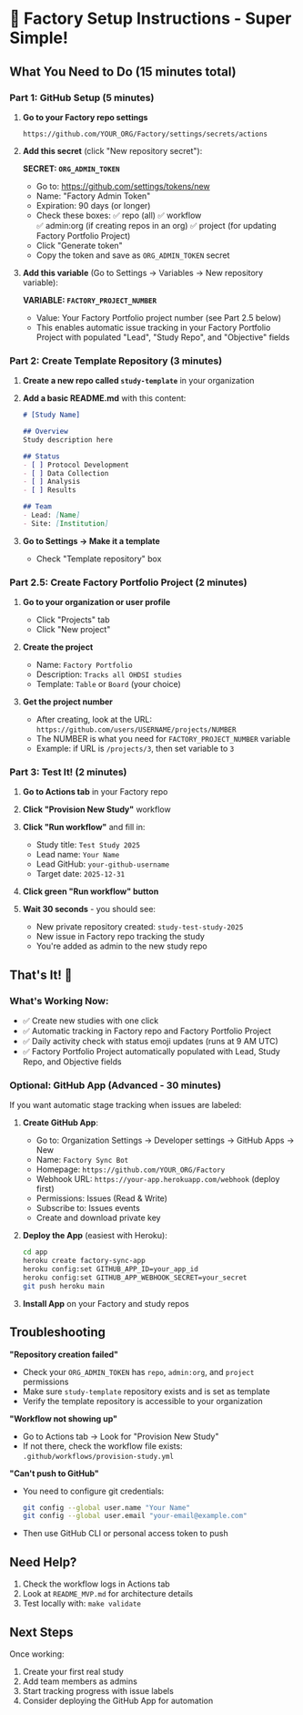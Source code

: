 # 🚀 Factory Setup Instructions - Super Simple!

## What You Need to Do (15 minutes total)

### Part 1: GitHub Setup (5 minutes)

1. **Go to your Factory repo settings**
   ```
   https://github.com/YOUR_ORG/Factory/settings/secrets/actions
   ```

2. **Add this secret** (click "New repository secret"):
   
   **SECRET: `ORG_ADMIN_TOKEN`**
   - Go to: https://github.com/settings/tokens/new
   - Name: "Factory Admin Token"
   - Expiration: 90 days (or longer)
   - Check these boxes:
     ✅ repo (all)
     ✅ workflow  
     ✅ admin:org (if creating repos in an org)
     ✅ project (for updating Factory Portfolio Project)
   - Click "Generate token"
   - Copy the token and save as `ORG_ADMIN_TOKEN` secret

3. **Add this variable** (Go to Settings → Variables → New repository variable):
   
   **VARIABLE: `FACTORY_PROJECT_NUMBER`**
   - Value: Your Factory Portfolio project number (see Part 2.5 below)
   - This enables automatic issue tracking in your Factory Portfolio Project with populated "Lead", "Study Repo", and "Objective" fields

### Part 2: Create Template Repository (3 minutes)

1. **Create a new repo called `study-template`** in your organization
   
2. **Add a basic README.md** with this content:
   ```markdown
   # [Study Name]
   
   ## Overview
   Study description here
   
   ## Status
   - [ ] Protocol Development
   - [ ] Data Collection
   - [ ] Analysis
   - [ ] Results
   
   ## Team
   - Lead: [Name]
   - Site: [Institution]
   ```

3. **Go to Settings → Make it a template**
   - Check "Template repository" box

### Part 2.5: Create Factory Portfolio Project (2 minutes)

1. **Go to your organization or user profile**
   - Click "Projects" tab
   - Click "New project"
   
2. **Create the project**
   - Name: `Factory Portfolio` 
   - Description: `Tracks all OHDSI studies`
   - Template: `Table` or `Board` (your choice)
   
3. **Get the project number**
   - After creating, look at the URL: `https://github.com/users/USERNAME/projects/NUMBER`
   - The NUMBER is what you need for `FACTORY_PROJECT_NUMBER` variable
   - Example: if URL is `/projects/3`, then set variable to `3`

### Part 3: Test It! (2 minutes)

1. **Go to Actions tab** in your Factory repo
   
2. **Click "Provision New Study"** workflow
   
3. **Click "Run workflow"** and fill in:
   - Study title: `Test Study 2025`
   - Lead name: `Your Name`
   - Lead GitHub: `your-github-username`
   - Target date: `2025-12-31`
   
4. **Click green "Run workflow" button**

5. **Wait 30 seconds** - you should see:
   - New private repository created: `study-test-study-2025`
   - New issue in Factory repo tracking the study
   - You're added as admin to the new study repo

## That's It! 🎉

### What's Working Now:
- ✅ Create new studies with one click
- ✅ Automatic tracking in Factory repo and Factory Portfolio Project
- ✅ Daily activity check with status emoji updates (runs at 9 AM UTC)
- ✅ Factory Portfolio Project automatically populated with Lead, Study Repo, and Objective fields

### Optional: GitHub App (Advanced - 30 minutes)

If you want automatic stage tracking when issues are labeled:

1. **Create GitHub App**:
   - Go to: Organization Settings → Developer settings → GitHub Apps → New
   - Name: `Factory Sync Bot`
   - Homepage: `https://github.com/YOUR_ORG/Factory`
   - Webhook URL: `https://your-app.herokuapp.com/webhook` (deploy first)
   - Permissions: Issues (Read & Write)
   - Subscribe to: Issues events
   - Create and download private key

2. **Deploy the App** (easiest with Heroku):
   ```bash
   cd app
   heroku create factory-sync-app
   heroku config:set GITHUB_APP_ID=your_app_id
   heroku config:set GITHUB_APP_WEBHOOK_SECRET=your_secret
   git push heroku main
   ```

3. **Install App** on your Factory and study repos

## Troubleshooting

**"Repository creation failed"**
- Check your `ORG_ADMIN_TOKEN` has `repo`, `admin:org`, and `project` permissions
- Make sure `study-template` repository exists and is set as template
- Verify the template repository is accessible to your organization

**"Workflow not showing up"**
- Go to Actions tab → Look for "Provision New Study"
- If not there, check the workflow file exists: `.github/workflows/provision-study.yml`

**"Can't push to GitHub"**
- You need to configure git credentials:
  ```bash
  git config --global user.name "Your Name"
  git config --global user.email "your-email@example.com"
  ```
- Then use GitHub CLI or personal access token to push

## Need Help?

1. Check the workflow logs in Actions tab
2. Look at `README_MVP.md` for architecture details
3. Test locally with: `make validate`

## Next Steps

Once working:
1. Create your first real study
2. Add team members as admins
3. Start tracking progress with issue labels
4. Consider deploying the GitHub App for automation